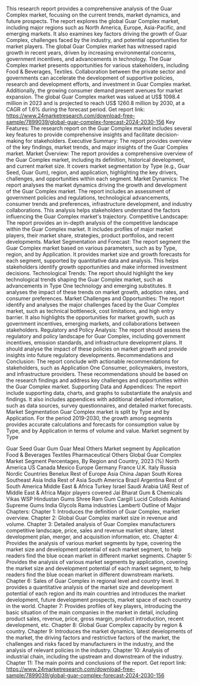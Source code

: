 This research report provides a comprehensive analysis of the Guar Complex market, focusing on the current trends, market dynamics, and future prospects. The report explores the global Guar Complex market, including major regions such as North America, Europe, Asia-Pacific, and emerging markets. It also examines key factors driving the growth of Guar Complex, challenges faced by the industry, and potential opportunities for market players.
The global Guar Complex market has witnessed rapid growth in recent years, driven by increasing environmental concerns, government incentives, and advancements in technology. The Guar Complex market presents opportunities for various stakeholders, including Food & Beverages, Textiles. Collaboration between the private sector and governments can accelerate the development of supportive policies, research and development efforts, and investment in Guar Complex market. Additionally, the growing consumer demand present avenues for market expansion.
The global Guar Complex market was valued at US$ 1098.4 million in 2023 and is projected to reach US$ 1260.8 million by 2030, at a CAGR of 1.6% during the forecast period.
Get report link: https://www.24marketresearch.com/download-free-sample/7899039/global-guar-complex-forecast-2024-2030-156
Key Features:
The research report on the Guar Complex market includes several key features to provide comprehensive insights and facilitate decision-making for stakeholders.
Executive Summary: The report provides overview of the key findings, market trends, and major insights of the Guar Complex market.
Market Overview: The report provides a comprehensive overview of the Guar Complex market, including its definition, historical development, and current market size. It covers market segmentation by Type (e.g., Guar Seed, Guar Gum), region, and application, highlighting the key drivers, challenges, and opportunities within each segment.
Market Dynamics: The report analyses the market dynamics driving the growth and development of the Guar Complex market. The report includes an assessment of government policies and regulations, technological advancements, consumer trends and preferences, infrastructure development, and industry collaborations. This analysis helps stakeholders understand the factors influencing the Guar Complex market's trajectory.
Competitive Landscape: The report provides an in-depth analysis of the competitive landscape within the Guar Complex market. It includes profiles of major market players, their market share, strategies, product portfolios, and recent developments.
Market Segmentation and Forecast: The report segment the Guar Complex market based on various parameters, such as by Type, region, and by Application. It provides market size and growth forecasts for each segment, supported by quantitative data and analysis. This helps stakeholders identify growth opportunities and make informed investment decisions.
Technological Trends: The report should highlight the key technological trends shaping the Guar Complex market, such as advancements in Type One technology and emerging substitutes. It analyses the impact of these trends on market growth, adoption rates, and consumer preferences.
Market Challenges and Opportunities: The report identify and analyses the major challenges faced by the Guar Complex market, such as technical bottleneck, cost limitations, and high entry barrier. It also highlights the opportunities for market growth, such as government incentives, emerging markets, and collaborations between stakeholders.
Regulatory and Policy Analysis: The report should assess the regulatory and policy landscape for Guar Complex, including government incentives, emission standards, and infrastructure development plans. It should analyse the impact of these policies on market growth and provide insights into future regulatory developments.
Recommendations and Conclusion: The report conclude with actionable recommendations for stakeholders, such as Application One Consumer, policymakers, investors, and infrastructure providers. These recommendations should be based on the research findings and address key challenges and opportunities within the Guar Complex market.
Supporting Data and Appendices: The report include supporting data, charts, and graphs to substantiate the analysis and findings. It also includes appendices with additional detailed information, such as data sources, survey questionnaires, and detailed market forecasts.
Market Segmentation
Guar Complex market is split by Type and by Application. For the period 2019-2030, the growth among segments provides accurate calculations and forecasts for consumption value by Type, and by Application in terms of volume and value.
Market segment by Type

Guar Seed
Guar Gum
Guar Meal
Others
Market segment by Application
Food & Beverages
Textiles
Pharmaceutical
Others
Global Guar Complex Market Segment Percentages, By Region and Country, 2023 (%)
North America
US
Canada
Mexico
Europe
Germany
France
U.K.
Italy
Russia
Nordic Countries
Benelux
Rest of Europe
Asia
China
Japan
South Korea
Southeast Asia
India
Rest of Asia
South America
Brazil
Argentina
Rest of South America
Middle East & Africa
Turkey
Israel
Saudi Arabia
UAE
Rest of Middle East & Africa
Major players covered
Jai Bharat Gum & Chemicals
Vikas WSP
Hindustan Gums
Shree Ram Gum
Cargill
Lucid Colloids
Ashland
Supreme Gums
India Glycols
Rama industries
Lamberti
Outline of Major Chapters:
Chapter 1: Introduces the definition of Guar Complex, market overview.
Chapter 2: Global Guar Complex market size in revenue and volume.
Chapter 3: Detailed analysis of Guar Complex manufacturers competitive landscape, price, sales and revenue market share, latest development plan, merger, and acquisition information, etc.
Chapter 4: Provides the analysis of various market segments by type, covering the market size and development potential of each market segment, to help readers find the blue ocean market in different market segments.
Chapter 5: Provides the analysis of various market segments by application, covering the market size and development potential of each market segment, to help readers find the blue ocean market in different downstream markets.
Chapter 6: Sales of Guar Complex in regional level and country level. It provides a quantitative analysis of the market size and development potential of each region and its main countries and introduces the market development, future development prospects, market space of each country in the world.
Chapter 7: Provides profiles of key players, introducing the basic situation of the main companies in the market in detail, including product sales, revenue, price, gross margin, product introduction, recent development, etc.
Chapter 8: Global Guar Complex capacity by region & country.
Chapter 9: Introduces the market dynamics, latest developments of the market, the driving factors and restrictive factors of the market, the challenges and risks faced by manufacturers in the industry, and the analysis of relevant policies in the industry.
Chapter 10: Analysis of industrial chain, including the upstream and downstream of the industry.
Chapter 11: The main points and conclusions of the report.
Get report link: https://www.24marketresearch.com/download-free-sample/7899039/global-guar-complex-forecast-2024-2030-156
